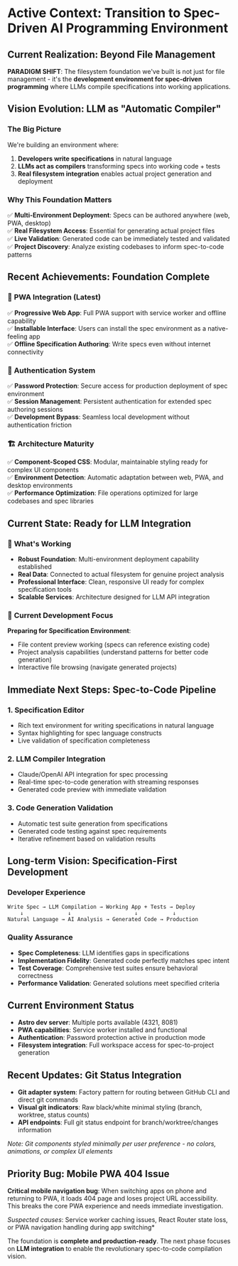 # Active Context: Transition to Spec-Driven AI Programming Environment

## Current Realization: Beyond File Management
**PARADIGM SHIFT**: The filesystem foundation we've built is not just for file management - it's the **development environment for spec-driven programming** where LLMs compile specifications into working applications.

## Vision Evolution: LLM as "Automatic Compiler"

### The Big Picture
We're building an environment where:
1. **Developers write specifications** in natural language  
2. **LLMs act as compilers** transforming specs into working code + tests
3. **Real filesystem integration** enables actual project generation and deployment

### Why This Foundation Matters
✅ **Multi-Environment Deployment**: Specs can be authored anywhere (web, PWA, desktop)  
✅ **Real Filesystem Access**: Essential for generating actual project files  
✅ **Live Validation**: Generated code can be immediately tested and validated  
✅ **Project Discovery**: Analyze existing codebases to inform spec-to-code patterns  

## Recent Achievements: Foundation Complete

### 🚀 **PWA Integration** (Latest)
✅ **Progressive Web App**: Full PWA support with service worker and offline capability  
✅ **Installable Interface**: Users can install the spec environment as a native-feeling app  
✅ **Offline Specification Authoring**: Write specs even without internet connectivity  

### 🔐 **Authentication System** 
✅ **Password Protection**: Secure access for production deployment of spec environment  
✅ **Session Management**: Persistent authentication for extended spec authoring sessions  
✅ **Development Bypass**: Seamless local development without authentication friction  

### 🏗️ **Architecture Maturity**
✅ **Component-Scoped CSS**: Modular, maintainable styling ready for complex UI components  
✅ **Environment Detection**: Automatic adaptation between web, PWA, and desktop environments  
✅ **Performance Optimization**: File operations optimized for large codebases and spec libraries  

## Current State: Ready for LLM Integration

### 🎯 **What's Working**
- **Robust Foundation**: Multi-environment deployment capability established
- **Real Data**: Connected to actual filesystem for genuine project analysis  
- **Professional Interface**: Clean, responsive UI ready for complex specification tools
- **Scalable Services**: Architecture designed for LLM API integration

### 🔄 **Current Development Focus**
**Preparing for Specification Environment**:
- File content preview working (specs can reference existing code)
- Project analysis capabilities (understand patterns for better code generation)
- Interactive file browsing (navigate generated projects)

## Immediate Next Steps: Spec-to-Code Pipeline

### 1. **Specification Editor**
- Rich text environment for writing specifications in natural language
- Syntax highlighting for spec language constructs
- Live validation of specification completeness

### 2. **LLM Compiler Integration**
- Claude/OpenAI API integration for spec processing
- Real-time spec-to-code generation with streaming responses
- Generated code preview with immediate validation

### 3. **Code Generation Validation**
- Automatic test suite generation from specifications
- Generated code testing against spec requirements
- Iterative refinement based on validation results

## Long-term Vision: Specification-First Development

### **Developer Experience**
```
Write Spec → LLM Compilation → Working App + Tests → Deploy
    ↓              ↓                    ↓           ↓
Natural Language → AI Analysis → Generated Code → Production
```

### **Quality Assurance**
- **Spec Completeness**: LLM identifies gaps in specifications
- **Implementation Fidelity**: Generated code perfectly matches spec intent
- **Test Coverage**: Comprehensive test suites ensure behavioral correctness
- **Performance Validation**: Generated solutions meet specified criteria

## Current Environment Status
- **Astro dev server**: Multiple ports available (4321, 8081)
- **PWA capabilities**: Service worker installed and functional
- **Authentication**: Password protection active in production mode
- **Filesystem integration**: Full workspace access for spec-to-project generation

## Recent Updates: Git Status Integration
- **Git adapter system**: Factory pattern for routing between GitHub CLI and direct git commands
- **Visual git indicators**: Raw black/white minimal styling (branch, worktree, status counts)
- **API endpoints**: Full git status endpoint for branch/worktree/changes information

*Note: Git components styled minimally per user preference - no colors, animations, or complex UI elements*

## Priority Bug: Mobile PWA 404 Issue
**Critical mobile navigation bug**: When switching apps on phone and returning to PWA, it loads 404 page and loses project URL accessibility. This breaks the core PWA experience and needs immediate investigation.

*Suspected causes*: Service worker caching issues, React Router state loss, or PWA navigation handling during app switching*

The foundation is **complete and production-ready**. The next phase focuses on **LLM integration** to enable the revolutionary spec-to-code compilation vision.